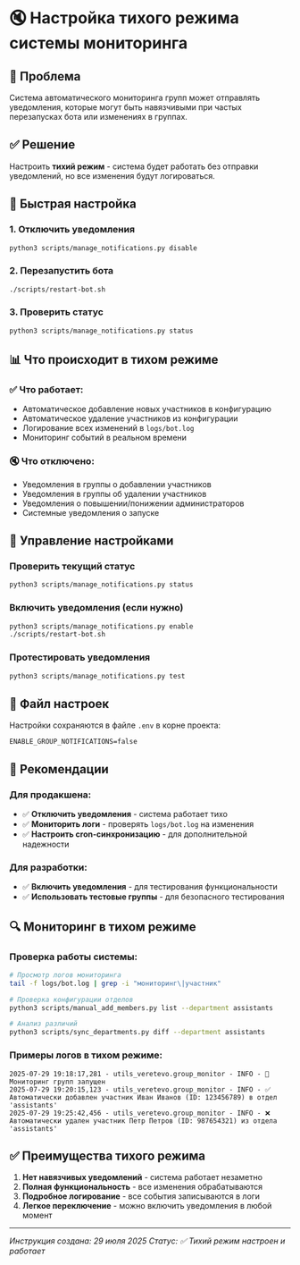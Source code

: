 # 🔇 Настройка тихого режима системы мониторинга

## 🎯 Проблема

Система автоматического мониторинга групп может отправлять уведомления, которые могут быть навязчивыми при частых перезапусках бота или изменениях в группах.

## ✅ Решение

Настроить **тихий режим** - система будет работать без отправки уведомлений, но все изменения будут логироваться.

## 🚀 Быстрая настройка

### 1. Отключить уведомления
```bash
python3 scripts/manage_notifications.py disable
```

### 2. Перезапустить бота
```bash
./scripts/restart-bot.sh
```

### 3. Проверить статус
```bash
python3 scripts/manage_notifications.py status
```

## 📊 Что происходит в тихом режиме

### ✅ Что работает:
- Автоматическое добавление новых участников в конфигурацию
- Автоматическое удаление участников из конфигурации
- Логирование всех изменений в `logs/bot.log`
- Мониторинг событий в реальном времени

### 🔇 Что отключено:
- Уведомления в группы о добавлении участников
- Уведомления в группы об удалении участников
- Уведомления о повышении/понижении администраторов
- Системные уведомления о запуске

## 🔧 Управление настройками

### Проверить текущий статус
```bash
python3 scripts/manage_notifications.py status
```

### Включить уведомления (если нужно)
```bash
python3 scripts/manage_notifications.py enable
./scripts/restart-bot.sh
```

### Протестировать уведомления
```bash
python3 scripts/manage_notifications.py test
```

## 📁 Файл настроек

Настройки сохраняются в файле `.env` в корне проекта:
```
ENABLE_GROUP_NOTIFICATIONS=false
```

## 🎯 Рекомендации

### Для продакшена:
- ✅ **Отключить уведомления** - система работает тихо
- ✅ **Мониторить логи** - проверять `logs/bot.log` на изменения
- ✅ **Настроить cron-синхронизацию** - для дополнительной надежности

### Для разработки:
- ✅ **Включить уведомления** - для тестирования функциональности
- ✅ **Использовать тестовые группы** - для безопасного тестирования

## 🔍 Мониторинг в тихом режиме

### Проверка работы системы:
```bash
# Просмотр логов мониторинга
tail -f logs/bot.log | grep -i "мониторинг\|участник"

# Проверка конфигурации отделов
python3 scripts/manual_add_members.py list --department assistants

# Анализ различий
python3 scripts/sync_departments.py diff --department assistants
```

### Примеры логов в тихом режиме:
```
2025-07-29 19:18:17,281 - utils_veretevo.group_monitor - INFO - 🚀 Мониторинг групп запущен
2025-07-29 19:20:15,123 - utils_veretevo.group_monitor - INFO - ✅ Автоматически добавлен участник Иван Иванов (ID: 123456789) в отдел 'assistants'
2025-07-29 19:25:42,456 - utils_veretevo.group_monitor - INFO - ❌ Автоматически удален участник Петр Петров (ID: 987654321) из отдела 'assistants'
```

## ✅ Преимущества тихого режима

1. **Нет навязчивых уведомлений** - система работает незаметно
2. **Полная функциональность** - все изменения обрабатываются
3. **Подробное логирование** - все события записываются в логи
4. **Легкое переключение** - можно включить уведомления в любой момент

---

*Инструкция создана: 29 июля 2025*
*Статус: ✅ Тихий режим настроен и работает* 